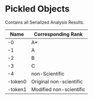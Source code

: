 # Pickled Objects

Contains all Serialized Analysis Results.

| Name | Corresponding Rank |
| --- | --- |
| -0 | A* |
| -1 | A | 
| -2 | B |
| -3 | C |
| -4 | non-Scientific |
| -token0 | Original non-scientific |
| -token1 | Modified non-scientific |